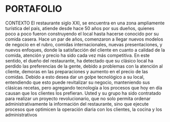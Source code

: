 # PORTAFOLIO

CONTEXTO
El restaurante siglo XXI, se encuentra en una zona ampliamente turística del país, atiende desde 
hace 50 años por sus dueños, quienes poco a poco fueron construyendo el local hasta hacerse 
conocido por su comida casera.
Hace un par de años, comenzaron a llegar nuevos modelos de negocio en el rubro, comidas 
internacionales, nuevas presentaciones, y nuevos enfoques, donde la satisfacción del cliente en 
cuanto a calidad de la comida, atención y precio ha sido cada vez más competitiva. En este 
sentido, el dueño del restaurante, ha detectado que su clásico local ha perdido las preferencias de 
la gente, debido a problemas con la atención al cliente, demoras en las preparaciones y aumento 
en el precio de las comidas.
Debido a esto desea dar un golpe tecnológico a su local, entendiendo que esto puede revitalizar su 
negocio, manteniendo sus clásicas recetas, pero agregando tecnología a los procesos que hoy en 
día causan que los clientes los prefieran.
Usted y su grupo ha sido contratado para realizar un proyecto revolucionario, que no solo permita 
ordenar administrativamente la información del restaurante, sino que ejecute procesos que 
optimicen la operación diaria con los clientes, la cocina y los administrativos
